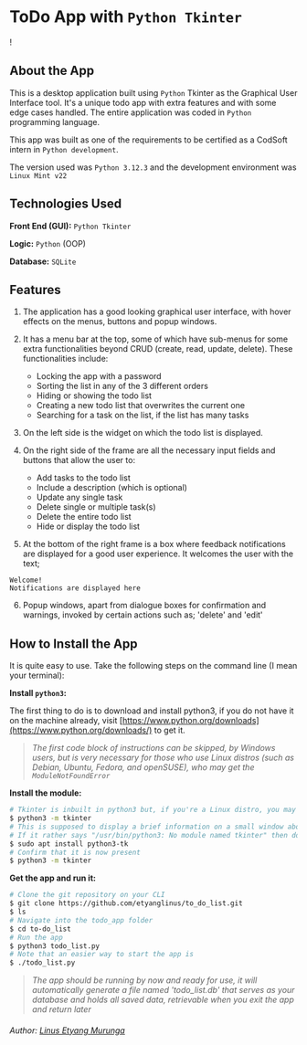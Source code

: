 # ToDo App with `Python Tkinter`
!
## About the App
This is a desktop application built using `Python` Tkinter as the Graphical User Interface tool. It's a unique todo app with extra features and with some edge cases handled. The entire application was coded in `Python` programming language.

This app was built as one of the requirements to be certified as a CodSoft intern in `Python development`.

The version used was `Python 3.12.3` and the development environment was `Linux Mint v22`

## Technologies Used
**Front End (GUI):** `Python Tkinter`

**Logic:** `Python` (OOP)

**Database:** `SQLite`

## Features
1. The application has a good looking graphical user interface, with hover effects on the menus, buttons and popup windows.

2. It has a menu bar at the top, some of which have sub-menus for some extra functionalities beyond CRUD (create, read, update, delete). These functionalities include:
    - Locking the app with a password
    - Sorting the list in any of the 3 different orders
    - Hiding or showing the todo list
    - Creating a new todo list that overwrites the current one
    - Searching for a task on the list, if the list has many tasks

3. On the left side is the widget on which the todo list is displayed.

4. On the right side of the frame are all the necessary input fields and buttons that allow the user to:
    - Add tasks to the todo list
    - Include a description (which is optional)
    - Update any single task
    - Delete single or multiple task(s)
    - Delete the entire todo list
    - Hide or display the todo list

5. At the bottom of the right frame is a box where feedback notifications are displayed for a good user experience. It welcomes the user with the text;

```
Welcome!
Notifications are displayed here
```
6. Popup windows, apart from dialogue boxes for confirmation and warnings, invoked by certain actions such as; 'delete' and 'edit'

## How to Install the App
It is quite easy to use. Take the following steps on the command line (I mean your terminal):

**Install `python3`:**

The first thing to do is to download and install python3, if you do not have it on the machine already, visit [https://www.python.org/downloads](https://www.python.org/downloads/) to get it.

> *The first code block of instructions can be skipped, by Windows users, but is very necessary for those who use Linux distros (such as Debian, Ubuntu, Fedora, and openSUSE), who may get the `ModuleNotFoundError`*

**Install the module:**

```bash
# Tkinter is inbuilt in python3 but, if you're a Linux distro, you may need to do this:
$ python3 -m tkinter
# This is supposed to display a brief information on a small window about tkinter
# If it rather says "/usr/bin/python3: No module named tkinter" then do this
$ sudo apt install python3-tk
# Confirm that it is now present
$ python3 -m tkinter
```

**Get the app and run it:**

```bash
# Clone the git repository on your CLI
$ git clone https://github.com/etyanglinus/to_do_list.git
$ ls
# Navigate into the todo_app folder
$ cd to-do_list
# Run the app
$ python3 todo_list.py
# Note that an easier way to start the app is
$ ./todo_list.py
```

> *The app should be running by now and ready for use, it will automatically generate a file named 'todo_list.db' that serves as your database and holds all saved data, retrievable when you exit the app and return later*


###### Author: [Linus Etyang Murunga](https://github.com/etyanglinus)
